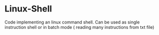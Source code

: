 # Linux-Shell
Code implementing an linux command shell. Can be used as single instruction shell or in batch mode ( reading many instructions from txt file)
